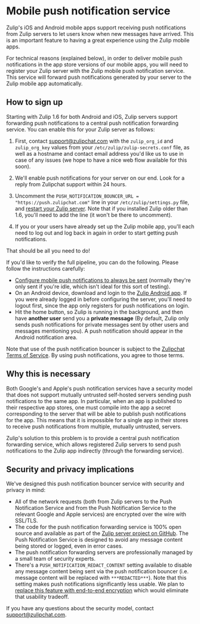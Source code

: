 # Mobile push notification service

Zulip's iOS and Android mobile apps support receiving push
notifications from Zulip servers to let users know when new messages
have arrived.  This is an important feature to having a great
experience using the Zulip mobile apps.

For technical reasons (explained below), in order to deliver mobile
push notifications in the app store versions of our mobile apps, you
will need to register your Zulip server with the Zulip mobile push
notification service.  This service will forward push notifications
generated by your server to the Zulip mobile app automatically.

## How to sign up

Starting with Zulip 1.6 for both Android and iOS, Zulip servers
support forwarding push notifications to a central push notification
forwarding service.  You can enable this for your Zulip server as
follows:

1. First, contact support@zulipchat.com with the `zulip_org_id` and
   `zulip_org_key` values from your `/etc/zulip/zulip-secrets.conf` file, as
   well as a hostname and contact email address you'd like us to use in case
   of any issues (we hope to have a nice web flow available for this soon).

2. We'll enable push notifications for your server on our end. Look for a
   reply from Zulipchat support within 24 hours.

3. Uncomment the `PUSH_NOTIFICATION_BOUNCER_URL = "https://push.zulipchat.com"`
   line in your `/etc/zulip/settings.py` file, and
   [restart your Zulip server](../production/maintain-secure-upgrade.html#updating-settings).
   Note that if you installed Zulip older than 1.6, you'll need to add
   the line (it won't be there to uncomment).

4. If you or your users have already set up the Zulip mobile app,
   you'll each need to log out and log back in again in order to start
   getting push notifications.

That should be all you need to do!

If you'd like to verify the full pipeline, you can do the following.
Please follow the instructions carefully:

* [Configure mobile push notifications to always be sent][notification-settings]
  (normally they're only sent if you're idle, which isn't ideal for
  this sort of testing).
* On an Android device, download and login to the
[Zulip Android app](https://play.google.com/store/apps/details?id=com.zulipmobile).
If you were already logged in before configuring the server, you'll
need to logout first, since the app only registers for push
notifications on login.
* Hit the home button, so Zulip is running in the background, and then
have **another user** send you a **private message** (By default,
Zulip only sends push notifications for private messages sent by other
users and messages mentioning you).  A push notification should appear
in the Android notification area.

[notification-settings]: https://zulipchat.com/help/configure-mobile-notifications

Note that use of the push notification bouncer is subject to the
[Zulipchat Terms of Service](https://zulipchat.com/terms/). By using push
notifications, you agree to those terms.

## Why this is necessary

Both Google's and Apple's push notification services have a security
model that does not support mutually untrusted self-hosted servers
sending push notifications to the same app.  In particular, when an
app is published to their respective app stores, one must compile into
the app a secret corresponding to the server that will be able to
publish push notifications for the app.  This means that it is
impossible for a single app in their stores to receive push
notifications from multiple, mutually untrusted, servers.

Zulip's solution to this problem is to provide a central push
notification forwarding service, which allows registered Zulip servers
to send push notifications to the Zulip app indirectly (through the
forwarding service).

## Security and privacy implications

We've designed this push notification bouncer service with security
and privacy in mind:

* All of the network requests (both from Zulip servers to the Push
  Notification Service and from the Push Notification Service to the
  relevant Google and Apple services) are encrypted over the wire with
  SSL/TLS.
* The code for the push notification forwarding service is 100% open
  source and available as part of the
  [Zulip server project on GitHub](https://github.com/zulip/zulip).
  The Push Notification Service is designed to avoid any message
  content being stored or logged, even in error cases.
* The push notification forwarding servers are professionally managed
  by a small team of security experts.
* There's a `PUSH_NOTIFICATION_REDACT_CONTENT` setting available to
  disable any message content being sent via the push notification
  bouncer (i.e. message content will be replaced with
  `***REDACTED***`).  Note that this setting makes push notifications
  significantly less usable.  We plan to
  [replace this feature with end-to-end encryption](https://github.com/zulip/zulip/issues/6954)
  which would eliminate that usability tradeoff.

If you have any questions about the security model, contact
support@zulipchat.com.
